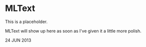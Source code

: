 MLText
============

This is a placeholder.  

MLText will show up here as soon as I've given it a little more polish.  

24 JUN 2013